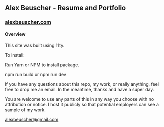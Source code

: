 ## Alex Beuscher - Resume and Portfolio

### [alexbeuscher.com](http://alexbeuscher.com)

#### Overview

This site was built using 11ty.

To install:

Run Yarn or NPM to install package.

npm run build or npm run dev

If you have any questions about this repo, my work, or really anything, feel free to drop me an email. In the meantime, thanks and have a super day.

You are welcome to use any parts of this in any way you choose with no attribution or notice. I host it publicly so that potential employers can see a sample of my work.

alexbeuscher@gmail.com
